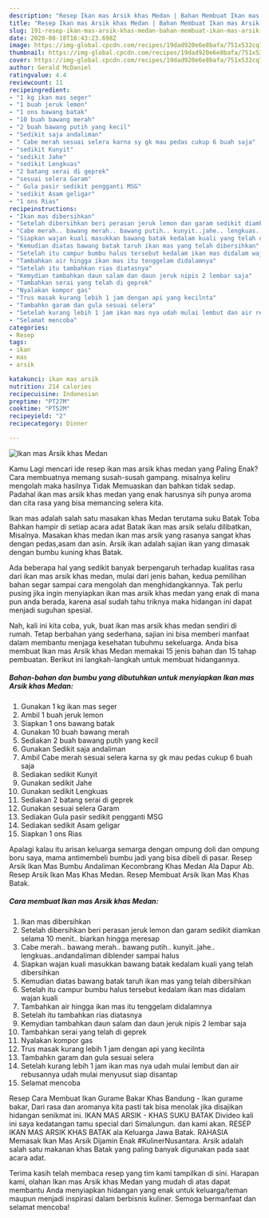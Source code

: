 ```yaml
---
description: "Resep Ikan mas Arsik khas Medan | Bahan Membuat Ikan mas Arsik khas Medan Yang Mudah Dan Praktis"
title: "Resep Ikan mas Arsik khas Medan | Bahan Membuat Ikan mas Arsik khas Medan Yang Mudah Dan Praktis"
slug: 191-resep-ikan-mas-arsik-khas-medan-bahan-membuat-ikan-mas-arsik-khas-medan-yang-mudah-dan-praktis
date: 2020-08-18T16:43:23.698Z
image: https://img-global.cpcdn.com/recipes/19dad920e6e8bafa/751x532cq70/ikan-mas-arsik-khas-medan-foto-resep-utama.jpg
thumbnail: https://img-global.cpcdn.com/recipes/19dad920e6e8bafa/751x532cq70/ikan-mas-arsik-khas-medan-foto-resep-utama.jpg
cover: https://img-global.cpcdn.com/recipes/19dad920e6e8bafa/751x532cq70/ikan-mas-arsik-khas-medan-foto-resep-utama.jpg
author: Gerald McDaniel
ratingvalue: 4.4
reviewcount: 11
recipeingredient:
- "1 kg ikan mas seger"
- "1 buah jeruk lemon"
- "1 ons bawang batak"
- "10 buah bawang merah"
- "2 buah bawang putih yang kecil"
- "Sedikit saja andaliman"
- " Cabe merah sesuai selera karna sy gk mau pedas cukup 6 buah saja"
- "sedikit Kunyit"
- "sedikit Jahe"
- "sedikit Lengkuas"
- "2 batang serai di geprek"
- "sesuai selera Garam"
- " Gula pasir sedikit pengganti MSG"
- "sedikit Asam geligar"
- "1 ons Rias"
recipeinstructions:
- "Ikan mas dibersihkan"
- "Setelah dibersihkan beri perasan jeruk lemon dan garam sedikit diamkan selama 10 menit.. biarkan hingga meresap"
- "Cabe merah.. bawang merah.. bawang putih.. kunyit..jahe.. lengkuas..andandaliman diblender sampai halus"
- "Siapkan wajan kuali masukkan bawang batak kedalam kuali yang telah dibersihkan"
- "Kemudian diatas bawang batak taruh ikan mas yang telah dibersihkan"
- "Setelah itu campur bumbu halus tersebut kedalam ikan mas didalam wajan kuali"
- "Tambahkan air hingga ikan mas itu tenggelam didalamnya"
- "Setelah itu tambahkan rias diatasnya"
- "Kemydian tambahkan daun salam dan daun jeruk nipis 2 lembar saja"
- "Tambahkan serai yang telah di geprek"
- "Nyalakan kompor gas"
- "Trus masak kurang lebih 1 jam dengan api yang kecilnta"
- "Tambahkn garam dan gula sesuai selera"
- "Setelah kurang lebih 1 jam ikan mas nya udah mulai lembut dan air rebusannya udah mulai menyusut siap disantap"
- "Selamat mencoba"
categories:
- Resep
tags:
- ikan
- mas
- arsik

katakunci: ikan mas arsik 
nutrition: 214 calories
recipecuisine: Indonesian
preptime: "PT27M"
cooktime: "PT52M"
recipeyield: "2"
recipecategory: Dinner

---
```



![Ikan mas Arsik khas Medan](https://img-global.cpcdn.com/recipes/19dad920e6e8bafa/751x532cq70/ikan-mas-arsik-khas-medan-foto-resep-utama.jpg)

Kamu Lagi mencari ide resep ikan mas arsik khas medan yang Paling Enak? Cara membuatnya memang susah-susah gampang. misalnya keliru mengolah maka hasilnya Tidak Memuaskan dan bahkan tidak sedap. Padahal ikan mas arsik khas medan yang enak harusnya sih punya aroma dan cita rasa yang bisa memancing selera kita.

Ikan mas adalah salah satu masakan khas Medan terutama suku Batak Toba Bahkan hampir di setiap acara adat Batak ikan mas arsik selalu dilibatkan, Misalnya. Masakan khas medan ikan mas arsik yang rasanya sangat khas dengan pedas,asam dan asin. Arsik ikan adalah sajian ikan yang dimasak dengan bumbu kuning khas Batak.

Ada beberapa hal yang sedikit banyak berpengaruh terhadap kualitas rasa dari ikan mas arsik khas medan, mulai dari jenis bahan, kedua pemilihan bahan segar sampai cara mengolah dan menghidangkannya. Tak perlu pusing jika ingin menyiapkan ikan mas arsik khas medan yang enak di mana pun anda berada, karena asal sudah tahu triknya maka hidangan ini dapat menjadi suguhan spesial.


Nah, kali ini kita coba, yuk, buat ikan mas arsik khas medan sendiri di rumah. Tetap berbahan yang sederhana, sajian ini bisa memberi manfaat dalam membantu menjaga kesehatan tubuhmu sekeluarga. Anda bisa membuat Ikan mas Arsik khas Medan memakai 15 jenis bahan dan 15 tahap pembuatan. Berikut ini langkah-langkah untuk membuat hidangannya.

<!--inarticleads1-->

##### Bahan-bahan dan bumbu yang dibutuhkan untuk menyiapkan Ikan mas Arsik khas Medan:

1. Gunakan 1 kg ikan mas seger
1. Ambil 1 buah jeruk lemon
1. Siapkan 1 ons bawang batak
1. Gunakan 10 buah bawang merah
1. Sediakan 2 buah bawang putih yang kecil
1. Gunakan Sedikit saja andaliman
1. Ambil  Cabe merah sesuai selera karna sy gk mau pedas cukup 6 buah saja
1. Sediakan sedikit Kunyit
1. Gunakan sedikit Jahe
1. Gunakan sedikit Lengkuas
1. Sediakan 2 batang serai di geprek
1. Gunakan sesuai selera Garam
1. Sediakan  Gula pasir sedikit pengganti MSG
1. Sediakan sedikit Asam geligar
1. Siapkan 1 ons Rias


Apalagi kalau itu arisan keluarga semarga dengan ompung doli dan ompung boru saya, mama antimembeli bumbu jadi yang bisa dibeli di pasar. Resep Arsik Ikan Mas Bumbu Andaliman Kecombrang Khas Medan Ala Dapur Ab. Resep Arsik Ikan Mas Khas Medan. Resep Membuat Arsik Ikan Mas Khas Batak. 

<!--inarticleads2-->

##### Cara membuat Ikan mas Arsik khas Medan:

1. Ikan mas dibersihkan
1. Setelah dibersihkan beri perasan jeruk lemon dan garam sedikit diamkan selama 10 menit.. biarkan hingga meresap
1. Cabe merah.. bawang merah.. bawang putih.. kunyit..jahe.. lengkuas..andandaliman diblender sampai halus
1. Siapkan wajan kuali masukkan bawang batak kedalam kuali yang telah dibersihkan
1. Kemudian diatas bawang batak taruh ikan mas yang telah dibersihkan
1. Setelah itu campur bumbu halus tersebut kedalam ikan mas didalam wajan kuali
1. Tambahkan air hingga ikan mas itu tenggelam didalamnya
1. Setelah itu tambahkan rias diatasnya
1. Kemydian tambahkan daun salam dan daun jeruk nipis 2 lembar saja
1. Tambahkan serai yang telah di geprek
1. Nyalakan kompor gas
1. Trus masak kurang lebih 1 jam dengan api yang kecilnta
1. Tambahkn garam dan gula sesuai selera
1. Setelah kurang lebih 1 jam ikan mas nya udah mulai lembut dan air rebusannya udah mulai menyusut siap disantap
1. Selamat mencoba


Resep Cara Membuat Ikan Gurame Bakar Khas Bandung - Ikan gurame bakar, Dari rasa dan aromanya kita pasti tak bisa menolak jika disajikan hidangan senikmat ini. IKAN MAS ARSIK - KHAS SUKU BATAK Divideo kali ini saya kedatangan tamu special dari Simalungun. dan kami akan. RESEP IKAN MAS ARSIK KHAS BATAK ala Keluarga Jawa Batak. RAHASIA Memasak Ikan Mas Arsik Dijamin Enak #KulinerNusantara. Arsik adalah salah satu makanan khas Batak yang paling banyak digunakan pada saat acara adat. 

Terima kasih telah membaca resep yang tim kami tampilkan di sini. Harapan kami, olahan Ikan mas Arsik khas Medan yang mudah di atas dapat membantu Anda menyiapkan hidangan yang enak untuk keluarga/teman maupun menjadi inspirasi dalam berbisnis kuliner. Semoga bermanfaat dan selamat mencoba!
